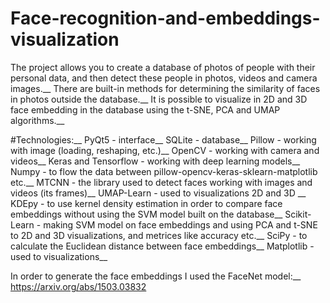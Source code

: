 # Face-recognition-and-embeddings-visualization

The project allows you to create a database of photos of people with their personal data, and then detect these people in photos, videos and camera images.__ There are built-in methods for determining the similarity of faces in photos outside the database.__ It is possible to visualize in 2D and 3D face embedding in the database using the t-SNE, PCA and UMAP algorithms.__

#Technologies:__
PyQt5 - interface__
SQLite - database__
Pillow - working with image (loading, reshaping, etc.)__
OpenCV - working with camera and videos__
Keras and Tensorflow - working with deep learning models__
Numpy - to flow the data between pillow-opencv-keras-sklearn-matplotlib etc.__
MTCNN - the library used to detect faces working with images and videos (its frames)__
UMAP-Learn - used to visualizations 2D and 3D __
KDEpy - to use kernel density estimation in order to compare face embeddings without using the SVM model built on the database__
Scikit-Learn - making SVM model on face embeddings and using PCA and t-SNE to 2D and 3D visualizations, and metrices like accuracy etc.__
SciPy - to calculate the Euclidean distance between face embeddings__
Matplotlib - used to visualizations__

In order to generate the face embeddings I used the FaceNet model:__
https://arxiv.org/abs/1503.03832
